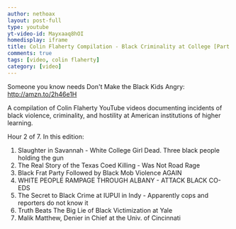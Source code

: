 ```yaml
---
author: nethoax
layout: post-full
type: youtube
yt-video-id: Mayxaaq8hOI 
homedisplay: iframe
title: Colin Flaherty Compilation - Black Criminality at College [Part 2 of 7]
comments: true
tags: [video, colin flaherty]
category: [video]
---
```


Someone you know needs Don't Make the Black Kids Angry: http://amzn.to/2h46e1H

A compilation of Colin Flaherty YouTube videos documenting incidents of black violence, criminality, and hostility at American institutions of higher learning. 

Hour 2 of 7. In this edition:

1. Slaughter in Savannah - White College Girl Dead. Three black people holding the gun
2. The Real Story of the Texas Coed Killing - Was Not Road Rage
3. Black Frat Party Followed by Black Mob Violence AGAIN
4. WHITE PEOPLE RAMPAGE THROUGH ALBANY - ATTACK BLACK CO-EDS
5. The Secret to Black Crime at IUPUI in Indy - Apparently cops and reporters do not know it
6. Truth Beats The Big Lie of Black Victimization at Yale
7. Malik Matthew, Denier in Chief at the Univ. of Cincinnati

